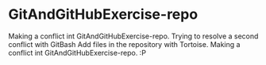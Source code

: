 # GitAndGitHubExercise-repo


Making a conflict int GitAndGitHubExercise-repo.
Trying to resolve a second conflict with GitBash
Add files in the repository with Tortoise.
Making a conflict int GitAndGitHubExercise-repo.
:P
